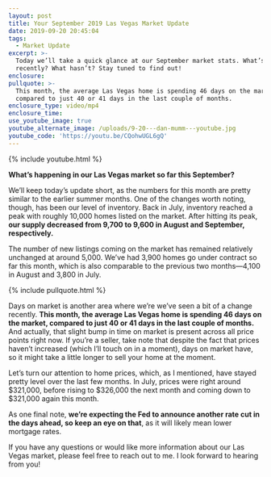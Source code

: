 ```yaml
---
layout: post
title: Your September 2019 Las Vegas Market Update
date: 2019-09-20 20:45:04
tags:
  - Market Update
excerpt: >-
  Today we’ll take a quick glance at our September market stats. What’s changed
  recently? What hasn’t? Stay tuned to find out!
enclosure:
pullquote: >-
  This month, the average Las Vegas home is spending 46 days on the market,
  compared to just 40 or 41 days in the last couple of months.
enclosure_type: video/mp4
enclosure_time:
use_youtube_image: true
youtube_alternate_image: /uploads/9-20---dan-mumm---youtube.jpg
youtube_code: 'https://youtu.be/CQohwUGL6gQ'
---
```


{% include youtube.html %}

**What’s happening in our Las Vegas market so far this September?&nbsp;**

We’ll keep today’s update short, as the numbers for this month are pretty similar to the earlier summer months. One of the changes worth noting, though, has been our level of inventory. Back in July, inventory reached a peak with roughly 10,000 homes listed on the market. After hitting its peak, **our supply decreased from 9,700 to 9,600 in August and September, respectively.**

The number of new listings coming on the market has remained relatively unchanged at around 5,000. We’ve had 3,900 homes go under contract so far this month, which is also comparable to the previous two months—4,100 in August and 3,800 in July.&nbsp;

{% include pullquote.html %}

Days on market is another area where we’re we’ve seen a bit of a change recently. **This month, the average Las Vegas home is spending 46 days on the market, compared to just 40 or 41 days in the last couple of months.** And actually, that slight bump in time on market is present across all price points right now. If you’re a seller, take note that despite the fact that prices haven’t increased (which I’ll touch on in a moment), days on market have, so it might take a little longer to sell your home at the moment. &nbsp; &nbsp;&nbsp;

Let’s turn our attention to home prices, which, as I mentioned, have stayed pretty level over the last few months. In July, prices were right around $321,000, before rising to $326,000 the next month and coming down to $321,000 again this month.&nbsp;

As one final note, **we’re expecting the Fed to announce another rate cut in the days ahead, so keep an eye on that**, as it will likely mean lower mortgage rates.&nbsp;

If you have any questions or would like more information about our Las Vegas market, please feel free to reach out to me. I look forward to hearing from you\!